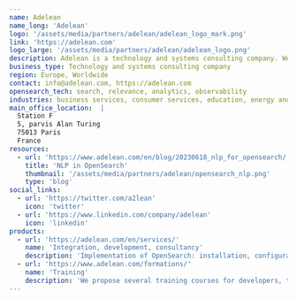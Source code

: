 ```yaml
---
name: Adelean
name_long: 'Adelean'
logo: '/assets/media/partners/adelean/adelean_logo_mark.png'
link: 'https://adelean.com'
logo_large: '/assets/media/partners/adelean/adelean_logo.png'
description: Adelean is a technology and systems consulting company. We guide you through setting up search engines and tools for data exploration and analysis. Integrators of search platforms like Lucene, Solr, Elasticsearch and OpenSearch, we bring our expertise for deploying and optimizing these technologies into your systems.
business_type: Technology and systems consulting company
region: Europe, Worldwide
contact: info@adelean.com, https://adelean.com
opensearch_tech: search, relevance, analytics, observability
industries: business services, consumer services, education, energy and utilities, financial services, healthcare, media and entertainment, public sector, non-profit, retail, software and technology
main_office_location:  |
  Station F
  5, parvis Alan Turing
  75013 Paris
  France
resources:
  - url: 'https://www.adelean.com/en/blog/20230618_nlp_for_opensearch/'
    title: 'NLP in OpenSearch'
    thumbnail: '/assets/media/partners/adelean/opensearch_nlp.png'
    type: 'blog'
social_links:
  - url: 'https://twitter.com/a2lean'
    icon: 'twitter'
  - url: 'https://www.linkedin.com/company/adelean'
    icon: 'linkedin'
products:
  - url: 'https://adelean.com/en/services/'
    name: 'Integration, development, consultancy'
    description: 'Implementation of OpenSearch: installation, configuration, and customization to meet your specific needs, Audit, security setup. Assistance with Open Distro to OpenSearch migration, comparative studies. Performance optimization: troubleshooting, performance improvement and query optimization. Training and support: we can train your teams and also provide ongoing support to answer questions, resolve issues, and help keep the system up to date. Design and development of solutions.'
  - url: 'https://www.adelean.com/formations/'
    name: 'Training'
    description: 'We propose several training courses for developers, technical leaders, architects, product owners.'
---
```

